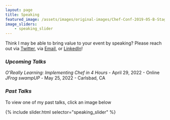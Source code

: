```yaml
---
layout: page
title: Speaking
featured_image: /assets/images/original-images/Chef-Conf-2019-05-B-Stage-058.jpg
image_sliders: 
    - speaking_slider
---
```

Think I may be able to bring value to your event by speaking? Please reach out via [Twitter](https://twitter.com/bnwoods2008), via [Email](mailto:brittany.woods@hey.com), or [LinkedIn](https://www.linkedin.com/in/bnwoods)!

### _Upcoming Talks_

*O'Really Learning: Implementing Chef in 4 Hours* - April 29, 2022 - Online
*JFrog swampUP* - May 25, 2022 - Carlsbad, CA

### _Past Talks_
To view one of my past talks, click an image below

{% include slider.html selector="speaking_slider" %}
